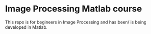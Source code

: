 # Image Processing Matlab course
This repo is for begineers in Image Processing and has been/ is being developed in Matlab.
